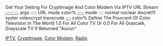 Get Your Setting For CryptImage And Color Modem Via IPTV URL Stream ;;;;;;;;;; args ::::: URL mode color% ;;;;; mode :::: normal noclear discret11 syster videocrypt transcode ;;;; color% Define The Pourcent Of Color Television In The World 1.0 For All Color TV Or 0.0 For All Grascale, Grayscale TV If Returned "Aucun"

[IPTV](https://github.com/iptv-org/iptv), [CryptImage](https://github.com/Potomac/cryptimage), [Color Modem](https://github.com/kFYatek/color_modem), [Radio](https://github.com/cheznewa/MyGist/tree/master/radio)